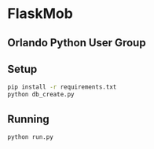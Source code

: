 # FlaskMob
## Orlando Python User Group

## Setup

```bash
pip install -r requirements.txt
python db_create.py
```

## Running

```bash
python run.py
```